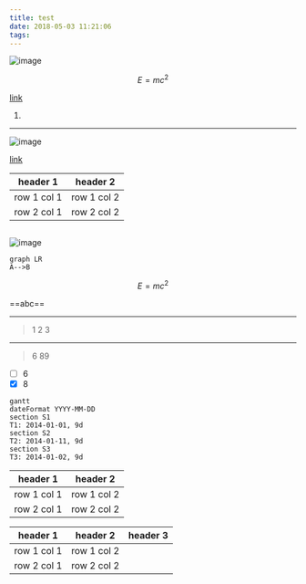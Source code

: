 ```yaml
---
title: test
date: 2018-05-03 11:21:06
tags:
---
```

![image](https://note.youdao.com/favicon.ico)

```math
E = mc^2
```

[link](https://note.youdao.com/)


<html>
<!--在这里插入内容-->
</html>


1. 


---

> 

![image](https://note.youdao.com/favicon.ico)

[link](https://note.youdao.com/)

header 1 | header 2
---|---
row 1 col 1 | row 1 col 2
row 2 col 1 | row 2 col 2



```

```

![image](https://note.youdao.com/favicon.ico)


```
graph LR
A-->B
```


```math
E = mc^2
```

==abc==


---
>  1
>  2
>  3

---
> 6
> 89
- [ ] 6
- [x] 8

```
gantt
dateFormat YYYY-MM-DD
section S1
T1: 2014-01-01, 9d
section S2
T2: 2014-01-11, 9d
section S3
T3: 2014-01-02, 9d
```


header 1 | header 2
---|---
row 1 col 1 | row 1 col 2
row 2 col 1 | row 2 col 2

header 1 | header 2 | header 3
---|--- |---
row 1 col 1 | row 1 col 2
row 2 col 1 | row 2 col 2
